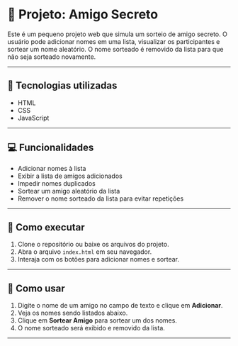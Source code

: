 # 🎁 Projeto: Amigo Secreto

Este é um pequeno projeto web que simula um sorteio de amigo secreto. O usuário pode adicionar nomes em uma lista, visualizar os participantes e sortear um nome aleatório. O nome sorteado é removido da lista para que não seja sorteado novamente.

---

## 🧰 Tecnologias utilizadas

- HTML
- CSS
- JavaScript

---

## 💻 Funcionalidades

- Adicionar nomes à lista
- Exibir a lista de amigos adicionados
- Impedir nomes duplicados
- Sortear um amigo aleatório da lista
- Remover o nome sorteado da lista para evitar repetições

---

## 🚀 Como executar

1. Clone o repositório ou baixe os arquivos do projeto.
2. Abra o arquivo `index.html` em seu navegador.
3. Interaja com os botões para adicionar nomes e sortear.

---

## 📝 Como usar

1. Digite o nome de um amigo no campo de texto e clique em **Adicionar**.
2. Veja os nomes sendo listados abaixo.
3. Clique em **Sortear Amigo** para sortear um dos nomes.
4. O nome sorteado será exibido e removido da lista.

---




